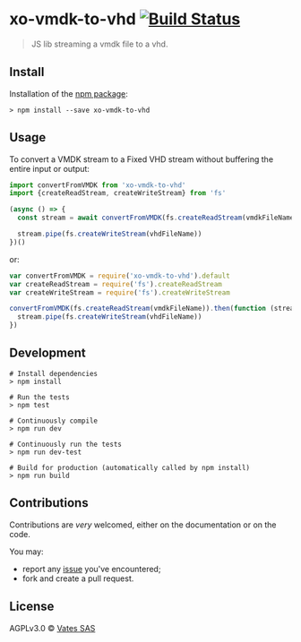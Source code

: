 # xo-vmdk-to-vhd [![Build Status](https://travis-ci.org/vatesfr/xen-orchestra.png?branch=master)](https://travis-ci.org/vatesfr/xen-orchestra)

> JS lib streaming a vmdk file to a vhd.

## Install

Installation of the [npm package](https://npmjs.org/package/xo-vmdk-to-vhd):

```
> npm install --save xo-vmdk-to-vhd
```

## Usage

To convert a VMDK stream to a Fixed VHD stream without buffering the entire input or output:

```js
import convertFromVMDK from 'xo-vmdk-to-vhd'
import {createReadStream, createWriteStream} from 'fs'

(async () => {
  const stream = await convertFromVMDK(fs.createReadStream(vmdkFileName))

  stream.pipe(fs.createWriteStream(vhdFileName))
})()
```

or:

```js
var convertFromVMDK = require('xo-vmdk-to-vhd').default
var createReadStream = require('fs').createReadStream
var createWriteStream = require('fs').createWriteStream

convertFromVMDK(fs.createReadStream(vmdkFileName)).then(function (stream) {
  stream.pipe(fs.createWriteStream(vhdFileName))
})
```

## Development

```
# Install dependencies
> npm install

# Run the tests
> npm test

# Continuously compile
> npm run dev

# Continuously run the tests
> npm run dev-test

# Build for production (automatically called by npm install)
> npm run build
```

## Contributions

Contributions are *very* welcomed, either on the documentation or on
the code.

You may:

- report any [issue](https://github.com/vatesfr/xen-orchestra/issues/)
  you've encountered;
- fork and create a pull request.

## License

AGPLv3.0 © [Vates SAS](https://vates.fr)
